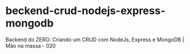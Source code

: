 # beckend-crud-nodejs-express-mongodb
Backend do ZERO: Criando um CRUD com NodeJs, Express e MongoDB | Mão na massa - 020
